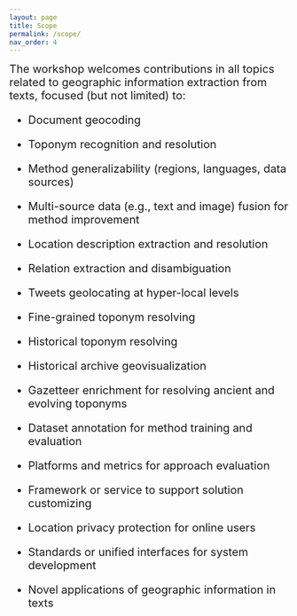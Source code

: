 ```yaml
---
layout: page
title: Scope
permalink: /scope/
nav_order: 4
---
```



<span style="font-size:20px;"> 
The workshop welcomes contributions in all topics related to geographic information extraction from texts, focused (but not limited) to: 

 * <span style="font-size:20px;">Document geocoding

* <span style="font-size:20px;">Toponym recognition and resolution

 * <span style="font-size:20px;"> Method generalizability (regions, languages, data sources)

 * <span style="font-size:20px;">Multi-source data (e.g., text and image) fusion for method improvement

 * <span style="font-size:20px;">Location description extraction and resolution

 * <span style="font-size:20px;">Relation extraction and disambiguation

* <span style="font-size:20px;"> Tweets geolocating at hyper-local levels

* <span style="font-size:20px;"> Fine-grained toponym resolving 

* <span style="font-size:20px;"> Historical toponym resolving

* <span style="font-size:20px;"> Historical archive geovisualization

* <span style="font-size:20px;"> Gazetteer enrichment for resolving ancient and evolving toponyms 

* <span style="font-size:20px;"> Dataset annotation for method training and evaluation

* <span style="font-size:20px;"> Platforms and metrics for approach evaluation

* <span style="font-size:20px;"> Framework or service to support solution customizing

 * <span style="font-size:20px;"> Location privacy protection for online users

 * <span style="font-size:20px;"> Standards or unified interfaces for system development
  
  * <span style="font-size:20px;"> Novel applications of geographic information in texts

